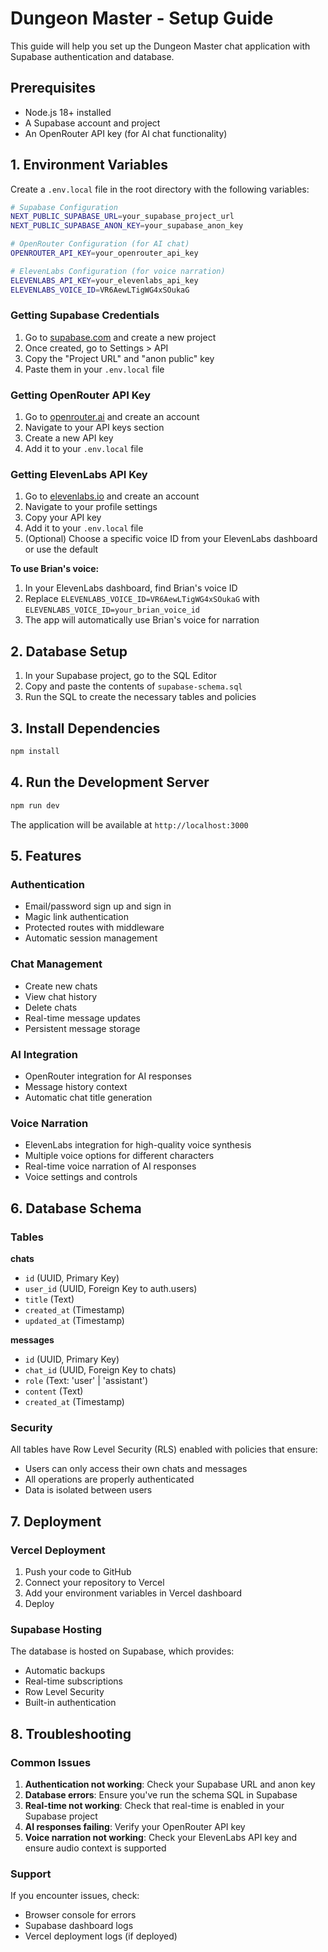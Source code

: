 # Dungeon Master - Setup Guide

This guide will help you set up the Dungeon Master chat application with Supabase authentication and database.

## Prerequisites

- Node.js 18+ installed
- A Supabase account and project
- An OpenRouter API key (for AI chat functionality)

## 1. Environment Variables

Create a `.env.local` file in the root directory with the following variables:

```bash
# Supabase Configuration
NEXT_PUBLIC_SUPABASE_URL=your_supabase_project_url
NEXT_PUBLIC_SUPABASE_ANON_KEY=your_supabase_anon_key

# OpenRouter Configuration (for AI chat)
OPENROUTER_API_KEY=your_openrouter_api_key

# ElevenLabs Configuration (for voice narration)
ELEVENLABS_API_KEY=your_elevenlabs_api_key
ELEVENLABS_VOICE_ID=VR6AewLTigWG4xSOukaG
```

### Getting Supabase Credentials

1. Go to [supabase.com](https://supabase.com) and create a new project
2. Once created, go to Settings > API
3. Copy the "Project URL" and "anon public" key
4. Paste them in your `.env.local` file

### Getting OpenRouter API Key

1. Go to [openrouter.ai](https://openrouter.ai) and create an account
2. Navigate to your API keys section
3. Create a new API key
4. Add it to your `.env.local` file

### Getting ElevenLabs API Key

1. Go to [elevenlabs.io](https://elevenlabs.io) and create an account
2. Navigate to your profile settings
3. Copy your API key
4. Add it to your `.env.local` file
5. (Optional) Choose a specific voice ID from your ElevenLabs dashboard or use the default

**To use Brian's voice:**
1. In your ElevenLabs dashboard, find Brian's voice ID
2. Replace `ELEVENLABS_VOICE_ID=VR6AewLTigWG4xSOukaG` with `ELEVENLABS_VOICE_ID=your_brian_voice_id`
3. The app will automatically use Brian's voice for narration

## 2. Database Setup

1. In your Supabase project, go to the SQL Editor
2. Copy and paste the contents of `supabase-schema.sql`
3. Run the SQL to create the necessary tables and policies

## 3. Install Dependencies

```bash
npm install
```

## 4. Run the Development Server

```bash
npm run dev
```

The application will be available at `http://localhost:3000`

## 5. Features

### Authentication
- Email/password sign up and sign in
- Magic link authentication
- Protected routes with middleware
- Automatic session management

### Chat Management
- Create new chats
- View chat history
- Delete chats
- Real-time message updates
- Persistent message storage

### AI Integration
- OpenRouter integration for AI responses
- Message history context
- Automatic chat title generation

### Voice Narration
- ElevenLabs integration for high-quality voice synthesis
- Multiple voice options for different characters
- Real-time voice narration of AI responses
- Voice settings and controls

## 6. Database Schema

### Tables

**chats**
- `id` (UUID, Primary Key)
- `user_id` (UUID, Foreign Key to auth.users)
- `title` (Text)
- `created_at` (Timestamp)
- `updated_at` (Timestamp)

**messages**
- `id` (UUID, Primary Key)
- `chat_id` (UUID, Foreign Key to chats)
- `role` (Text: 'user' | 'assistant')
- `content` (Text)
- `created_at` (Timestamp)

### Security

All tables have Row Level Security (RLS) enabled with policies that ensure:
- Users can only access their own chats and messages
- All operations are properly authenticated
- Data is isolated between users

## 7. Deployment

### Vercel Deployment

1. Push your code to GitHub
2. Connect your repository to Vercel
3. Add your environment variables in Vercel dashboard
4. Deploy

### Supabase Hosting

The database is hosted on Supabase, which provides:
- Automatic backups
- Real-time subscriptions
- Row Level Security
- Built-in authentication

## 8. Troubleshooting

### Common Issues

1. **Authentication not working**: Check your Supabase URL and anon key
2. **Database errors**: Ensure you've run the schema SQL in Supabase
3. **Real-time not working**: Check that real-time is enabled in your Supabase project
4. **AI responses failing**: Verify your OpenRouter API key
5. **Voice narration not working**: Check your ElevenLabs API key and ensure audio context is supported

### Support

If you encounter issues, check:
- Browser console for errors
- Supabase dashboard logs
- Vercel deployment logs (if deployed) 